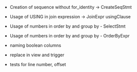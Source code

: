 - Creation of sequence without for_identity -> CreateSeqStmt
- Usage of USING in join expression -> JoinExpr usingClause
- Usage of numbers in order by and group by - SelectStmt
- Usage of numbers in order by and group by - OrderByExpr

- naming boolean columns

- replace in view and trigger

- tests for line number, offset
